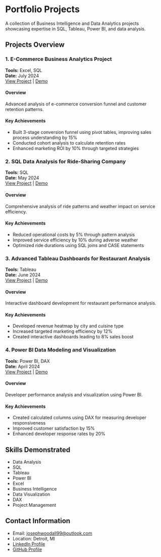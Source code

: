 # Portfolio Projects
A collection of Business Intelligence and Data Analytics projects showcasing expertise in SQL, Tableau, Power BI, and data analysis.

## Projects Overview

### 1. E-Commerce Business Analytics Project
**Tools:** Excel, SQL  
**Date:** July 2024  
[View Project](link-to-project) | [Demo](link-to-demo)

#### Overview
Advanced analysis of e-commerce conversion funnel and customer retention patterns.

#### Key Achievements
- Built 3-stage conversion funnel using pivot tables, improving sales process understanding by 15%
- Conducted cohort analysis to calculate retention rates
- Enhanced marketing ROI by 10% through targeted strategies

### 2. SQL Data Analysis for Ride-Sharing Company
**Tools:** SQL  
**Date:** May 2024  
[View Project](link-to-project) | [Demo](link-to-demo)

#### Overview
Comprehensive analysis of ride patterns and weather impact on service efficiency.

#### Key Achievements
- Reduced operational costs by 5% through pattern analysis
- Improved service efficiency by 10% during adverse weather
- Optimized ride durations using SQL joins and CASE statements

### 3. Advanced Tableau Dashboards for Restaurant Analysis
**Tools:** Tableau  
**Date:** June 2024  
[View Project](link-to-project) | [Demo](link-to-demo)

#### Overview
Interactive dashboard development for restaurant performance analysis.

#### Key Achievements
- Developed revenue heatmap by city and cuisine type
- Increased targeted marketing efficiency by 12%
- Created interactive dashboards leading to 8% sales boost

### 4. Power BI Data Modeling and Visualization
**Tools:** Power BI, DAX  
**Date:** April 2024  
[View Project](link-to-project) | [Demo](link-to-demo)

#### Overview
Developer performance analysis and visualization using Power BI.

#### Key Achievements
- Created calculated columns using DAX for measuring developer responsiveness
- Improved customer satisfaction by 15%
- Enhanced developer response rates by 20%

## Skills Demonstrated
- Data Analysis
- SQL
- Tableau
- Power BI
- Excel
- Business Intelligence
- Data Visualization
- DAX
- Project Management

## Contact Information
- Email: josephwoodall99@outlook.com
- Location: Detroit, MI
- [LinkedIn Profile](Your-LinkedIn-URL)
- [GitHub Profile](Your-GitHub-URL)
